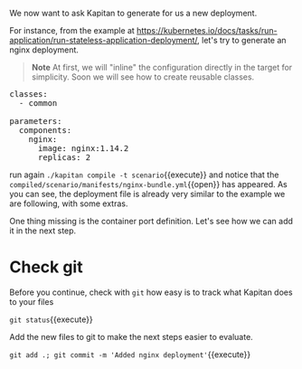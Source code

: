 We now want to ask Kapitan to generate for us a new deployment. 

For instance, from the example at https://kubernetes.io/docs/tasks/run-application/run-stateless-application-deployment/, let's try to generate an nginx deployment.

> **Note** At first, we will "inline" the configuration directly in the target for simplicity. Soon we will see how to create reusable classes.

<pre class="file" data-filename="inventory/targets/scenario.yml" data-target="replace">
classes:
  - common

parameters:
  components:
    nginx:
      image: nginx:1.14.2
      replicas: 2
</pre>

run again `./kapitan compile -t scenario`{{execute}} and notice that the `compiled/scenario/manifests/nginx-bundle.yml`{{open}} has appeared.
As you can see, the deployment file is already very similar to the example we are following, with some extras.

One thing missing is the container port definition. Let's see how we can add it in the next step.

# Check git
Before you continue, check with `git` how easy is to track what Kapitan does to your files

`git status`{{execute}}

Add the new files to git to make the next steps easier to evaluate.

`git add .; git commit -m 'Added nginx deployment'`{{execute}}